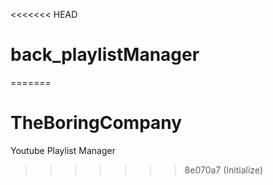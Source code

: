 <<<<<<< HEAD
# back_playlistManager
=======
# TheBoringCompany
Youtube Playlist Manager
>>>>>>> 8e070a7 (Initialize)
